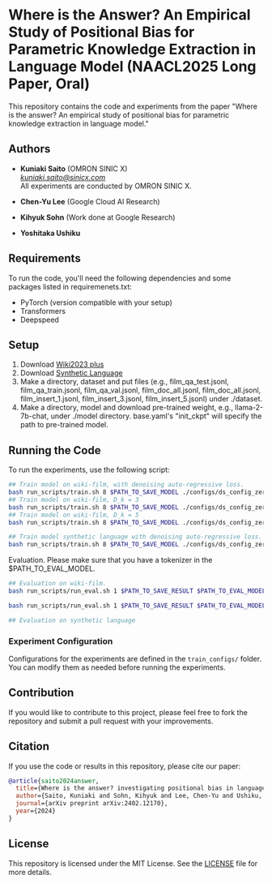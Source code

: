 # Where is the Answer? An Empirical Study of Positional Bias for Parametric Knowledge Extraction in Language Model (NAACL2025 Long Paper, Oral)

This repository contains the code and experiments from the paper "Where is the answer? An empirical study of positional bias for parametric knowledge extraction in language model."

## Authors

- **Kuniaki Saito** (OMRON SINIC X)  
  *kuniaki.saito@sinicx.com*  
  All experiments are conducted by OMRON SINIC X.
  
- **Chen-Yu Lee** (Google Cloud AI Research)  
- **Kihyuk Sohn** (Work done at Google Research)  
- **Yoshitaka Ushiku**

## Requirements

To run the code, you'll need the following dependencies and some packages listed in requiremenets.txt:

- PyTorch (version compatible with your setup)
- Transformers
- Deepspeed

## Setup
1. Download [Wiki2023 plus](https://huggingface.co/datasets/omron-sinicx/wiki2023_plus)
2. Download [Synthetic Language](https://huggingface.co/datasets/omron-sinicx/synthetic_language)
3. Make a directory, dataset and put files (e.g., film_qa_test.jsonl, film_qa_train.jsonl, film_qa_val.jsonl, film_doc_all.jsonl, film_doc_all.jsonl, film_insert_1.jsonl, film_insert_3.jsonl, film_insert_5.jsonl)  under ./dataset. 
4. Make a directory, model and download pre-trained weight, e.g., llama-2-7b-chat, under ./model directory. base.yaml's "init_ckpt" will specify the path to pre-trained model.

## Running the Code

To run the experiments, use the following script:

```bash
## Train model on wiki-film, with denoising auto-regressive loss. 
bash run_scripts/train.sh 8 $PATH_TO_SAVE_MODEL ./configs/ds_config_zero3.json --path_doc_train film_insert_1.jsonl --max_steps 3000 --save_steps 3000
## Train model on wiki-film, D_k = 3 
bash run_scripts/train.sh 8 $PATH_TO_SAVE_MODEL ./configs/ds_config_zero3.json --path_doc_train film_insert_3.jsonl --max_steps 3000 --save_steps 3000
## Train model on wiki-film, D_k = 5
bash run_scripts/train.sh 8 $PATH_TO_SAVE_MODEL ./configs/ds_config_zero3.json --path_doc_train film_insert_5.jsonl --max_steps 3000 --save_steps 3000

## Train model synthetic language with denoising auto-regressive loss. 
bash run_scripts/train.sh 8 $PATH_TO_SAVE_MODEL ./configs/ds_config_zero3.json --max_steps 3000 --save_steps 3000 --train_config ./train_configs/synth_language.yaml
```

Evaluation. Please make sure that you have a tokenizer in the $PATH_TO_EVAL_MODEL.
```bash
## Evaluation on wiki-film.
bash run_scripts/run_eval.sh 1 $PATH_TO_SAVE_RESULT $PATH_TO_EVAL_MODEL

bash run_scripts/run_eval.sh 1 $PATH_TO_SAVE_RESULT $PATH_TO_EVAL_MODEL --train_config ./train_configs/synth_language.yaml

## Evaluation on synthetic language
```

### Experiment Configuration

Configurations for the experiments are defined in the `train_configs/` folder. You can modify them as needed before running the experiments.

## Contribution

If you would like to contribute to this project, please feel free to fork the repository and submit a pull request with your improvements.

## Citation

If you use the code or results in this repository, please cite our paper:

```bibtex
@article{saito2024answer,
  title={Where is the answer? investigating positional bias in language model knowledge extraction},
  author={Saito, Kuniaki and Sohn, Kihyuk and Lee, Chen-Yu and Ushiku, Yoshitaka},
  journal={arXiv preprint arXiv:2402.12170},
  year={2024}
}
```

## License

This repository is licensed under the MIT License. See the [LICENSE](LICENSE) file for more details.
